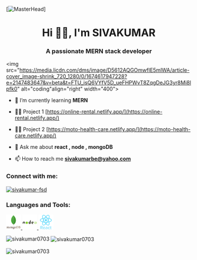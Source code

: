[![MasterHead](https://www.google.com/search?q=github+mern+banner+gif&tbm=isch&ved=2ahUKEwjTxcS6wcyBAxXgXmwGHfXMAU8Q2-cCegQIABAA&oq=github+mern+banner+gif&gs_lcp=CgNpbWcQAzoECCMQJ1CBCFiVD2DaEWgAcAB4AIABmQKIAegGkgEFMC4yLjKYAQCgAQGqAQtnd3Mtd2l6LWltZ8ABAQ&sclient=img&ei=0QYVZZOZOuC9seMP9ZmH-AQ&bih=707&biw=1536&rlz=1C1VDKB_enIN1025IN1025#imgrc=11y0hD6hT3UTDM)]
<h1 align="center">Hi 🙋‍♂️, I'm SIVAKUMAR</h1>
<h3 align="center">A passionate MERN stack developer</h3>

<img src="https://media.licdn.com/dms/image/D5612AQGOmwfIE5mlWA/article-cover_image-shrink_720_1280/0/1674617947228?e=2147483647&v=beta&t=FTU_isQ6VYfV5D_ueFHPWvT8ZqgDeJG3yr8Mi8lpfk0" alt="coding"align="right" width="400"> 

- 🌱 I’m currently learning **MERN**

- 👨‍💻 Project 1 [https://online-rental.netlify.app/](https://online-rental.netlify.app/)

- 👨‍💻 Project 2 [https://moto-health-care.netlify.app/](https://moto-health-care.netlify.app/)

- 💬 Ask me about **react , node , mongoDB**

- 📫 How to reach me **sivakumarbe@yahoo.com**

<h3 align="left">Connect with me:</h3>
<p align="left">
<a href="https://linkedin.com/in/sivakumar-fsd" target="blank"><img align="center" src="https://raw.githubusercontent.com/rahuldkjain/github-profile-readme-generator/master/src/images/icons/Social/linked-in-alt.svg" alt="sivakumar-fsd" height="30" width="40" /></a>
</p>

<h3 align="left">Languages and Tools:</h3>
<p align="left"> <a href="https://www.mongodb.com/" target="_blank" rel="noreferrer"> <img src="https://raw.githubusercontent.com/devicons/devicon/master/icons/mongodb/mongodb-original-wordmark.svg" alt="mongodb" width="40" height="40"/> </a> <a href="https://nodejs.org" target="_blank" rel="noreferrer"> <img src="https://raw.githubusercontent.com/devicons/devicon/master/icons/nodejs/nodejs-original-wordmark.svg" alt="nodejs" width="40" height="40"/> </a> <a href="https://reactjs.org/" target="_blank" rel="noreferrer"> <img src="https://raw.githubusercontent.com/devicons/devicon/master/icons/react/react-original-wordmark.svg" alt="react" width="40" height="40"/> </a> </p>

<p><img align="left" src="https://github-readme-stats.vercel.app/api/top-langs?username=sivakumar0703&show_icons=true&locale=en&layout=compact" alt="sivakumar0703" /></p>

<p>&nbsp;<img align="center" src="https://github-readme-stats.vercel.app/api?username=sivakumar0703&show_icons=true&locale=en" alt="sivakumar0703" /></p>

<p><img align="center" src="https://github-readme-streak-stats.herokuapp.com/?user=sivakumar0703&" alt="sivakumar0703" /></p>
